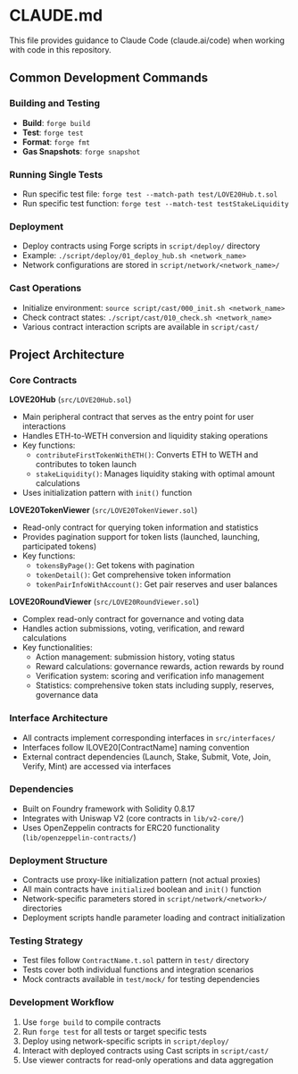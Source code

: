 # CLAUDE.md

This file provides guidance to Claude Code (claude.ai/code) when working with code in this repository.

## Common Development Commands

### Building and Testing
- **Build**: `forge build`
- **Test**: `forge test`
- **Format**: `forge fmt`
- **Gas Snapshots**: `forge snapshot`

### Running Single Tests
- Run specific test file: `forge test --match-path test/LOVE20Hub.t.sol`
- Run specific test function: `forge test --match-test testStakeLiquidity`

### Deployment
- Deploy contracts using Forge scripts in `script/deploy/` directory
- Example: `./script/deploy/01_deploy_hub.sh <network_name>`
- Network configurations are stored in `script/network/<network_name>/`

### Cast Operations
- Initialize environment: `source script/cast/000_init.sh <network_name>`
- Check contract states: `./script/cast/010_check.sh <network_name>`
- Various contract interaction scripts are available in `script/cast/`

## Project Architecture

### Core Contracts

**LOVE20Hub** (`src/LOVE20Hub.sol`)
- Main peripheral contract that serves as the entry point for user interactions
- Handles ETH-to-WETH conversion and liquidity staking operations
- Key functions:
  - `contributeFirstTokenWithETH()`: Converts ETH to WETH and contributes to token launch
  - `stakeLiquidity()`: Manages liquidity staking with optimal amount calculations
- Uses initialization pattern with `init()` function

**LOVE20TokenViewer** (`src/LOVE20TokenViewer.sol`)
- Read-only contract for querying token information and statistics
- Provides pagination support for token lists (launched, launching, participated tokens)
- Key functions:
  - `tokensByPage()`: Get tokens with pagination
  - `tokenDetail()`: Get comprehensive token information
  - `tokenPairInfoWithAccount()`: Get pair reserves and user balances

**LOVE20RoundViewer** (`src/LOVE20RoundViewer.sol`)
- Complex read-only contract for governance and voting data
- Handles action submissions, voting, verification, and reward calculations
- Key functionalities:
  - Action management: submission history, voting status
  - Reward calculations: governance rewards, action rewards by round
  - Verification system: scoring and verification info management
  - Statistics: comprehensive token stats including supply, reserves, governance data

### Interface Architecture
- All contracts implement corresponding interfaces in `src/interfaces/`
- Interfaces follow ILOVE20[ContractName] naming convention
- External contract dependencies (Launch, Stake, Submit, Vote, Join, Verify, Mint) are accessed via interfaces

### Dependencies
- Built on Foundry framework with Solidity 0.8.17
- Integrates with Uniswap V2 (core contracts in `lib/v2-core/`)
- Uses OpenZeppelin contracts for ERC20 functionality (`lib/openzeppelin-contracts/`)

### Deployment Structure
- Contracts use proxy-like initialization pattern (not actual proxies)
- All main contracts have `initialized` boolean and `init()` function
- Network-specific parameters stored in `script/network/<network>/` directories
- Deployment scripts handle parameter loading and contract initialization

### Testing Strategy
- Test files follow `ContractName.t.sol` pattern in `test/` directory
- Tests cover both individual functions and integration scenarios
- Mock contracts available in `test/mock/` for testing dependencies

### Development Workflow
1. Use `forge build` to compile contracts
2. Run `forge test` for all tests or target specific tests
3. Deploy using network-specific scripts in `script/deploy/`
4. Interact with deployed contracts using Cast scripts in `script/cast/`
5. Use viewer contracts for read-only operations and data aggregation